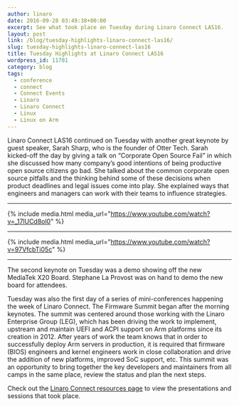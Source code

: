 ```yaml
---
author: linaro
date: 2016-09-28 03:49:38+00:00
excerpt: See what took place on Tuesday during Linaro Connect LAS16.
layout: post
link: /blog/tuesday-highlights-linaro-connect-las16/
slug: tuesday-highlights-linaro-connect-las16
title: Tuesday Highlights at Linaro Connect LAS16
wordpress_id: 11701
category: blog
tags:
  - conference
  - connect
  - Connect Events
  - Linaro
  - Linaro Connect
  - Linux
  - Linux on Arm
---
```


Linaro Connect LAS16 continued on Tuesday with another great keynote by guest speaker, Sarah Sharp, who is the founder of Otter Tech. Sarah kicked-off the day by giving a talk on “Corporate Open Source Fail” in which she discussed how many company’s good intentions of being productive open source citizens go bad. She talked about the common corporate open source pitfalls and the thinking behind some of these decisions when product deadlines and legal issues come into play. She explained ways that engineers and managers can work with their teams to influence strategies.

---

{% include media.html media_url="https://www.youtube.com/watch?v=_17lUCd8ol0" %}

---

{% include media.html media_url="https://www.youtube.com/watch?v=97VfcbTi05c" %}

---

The second keynote on Tuesday was a demo showing off the new MediaTek X20 Board. Stephane La Provost was on hand to demo the new board for attendees.

Tuesday was also the first day of a series of mini-conferences happening the week of Linaro Connect. The Firmware Summit began after the morning keynotes. The summit was centered around those working with the Linaro Enterprise Group (LEG), which has been driving the work to implement, upstream and maintain UEFI and ACPI support on Arm platforms since its creation in 2012. After years of work the team knows that in order to successfully deploy Arm servers in production, it is required that firmware (BIOS) engineers and kernel engineers work in close collaboration and drive the addition of new platforms, improved SoC support, etc. This summit was an opportunity to bring together the key developers and maintainers from all camps in the same place, review the status and plan the next steps.

Check out the [Linaro Connect resources page](https://connect.linaro.org/las16/resources/) to view the presentations and sessions that took place.
